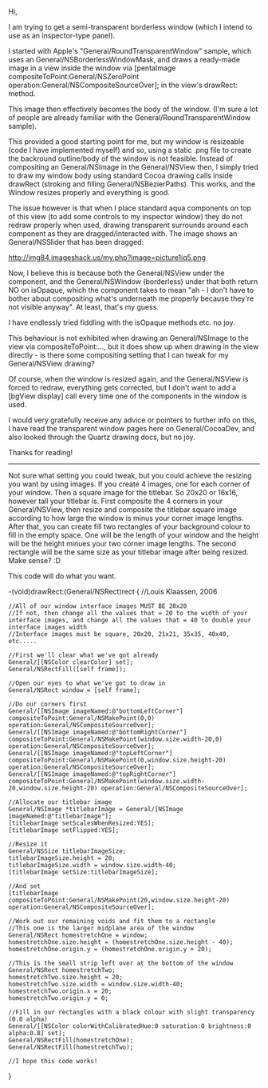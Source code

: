 

Hi,

I am trying to get a semi-transparent borderless window (which I intend to use as an inspector-type panel).

I started with Apple's "General/RoundTransparentWindow" sample, which uses an General/NSBorderlessWindowMask, and draws a ready-made image in a view inside the window via [pentaImage compositeToPoint:General/NSZeroPoint operation:General/NSCompositeSourceOver]; in the view's drawRect: method.

This image then effectively becomes the body of the window. (I'm sure a lot of people are already familiar with the General/RoundTransparentWindow sample).

This provided a good starting point for me, but my window is resizeable (code I have implemented myself) and so, using a static .png file to create the backround outline/body of the window is not feasible. Instead of compositing an General/NSImage in the General/NSView then, I simply tried to draw my window body using standard Cocoa drawing calls inside drawRect (stroking and filling General/NSBezierPaths). This works, and the Window resizes properly and everything is good.

The issue however is that when I place standard aqua components on top of this view (to add some controls to my inspector window) they do not redraw properly when used, drawing transparent surrounds around each component as they are dragged/interacted with. The image shows an General/NSSlider that has been dragged:

http://img84.imageshack.us/my.php?image=picture1iq5.png

Now, I believe this is because both the General/NSView under the component, and the General/NSWindow (borderless) under that both return NO on isOpaque, which the component takes to mean "ah - I don't have to bother about compositing what's underneath me properly because they're not visible anyway". At least, that's my guess.

I have endlessly tried fiddling with the isOpaque methods etc. no joy.

This behaviour is not exhibited when drawing an General/NSImage to the view via compositeToPoint:..., but it does show up when drawing in the view directly - is there some compositing setting that I can tweak for my General/NSView drawing?

Of course, when the window is resized again, and the General/NSView is forced to redraw, everything gets corrected, but I don't want to add a [bgView display] call every time one of the components in the window is used.

I would very gratefully receive any advice or pointers to further info on this, I have read the transparent window pages here on General/CocoaDev, and also looked through the Quartz drawing docs, but no joy.

Thanks for reading!

----
Not sure what setting you could tweak, but you could achieve the resizing you want by using images. If you create 4 images, one for each corner of your window. Then a square image for the titlebar. So 20x20 or 16x16, however tall your titlebar is. First composite the 4 corners in your General/NSView, then resize and composite the titlebar square image according to how large the window is minus your corner image lengths. After that, you can create fill two rectangles of your background colour to fill in the empty space. One will be the length of your window and the height will be the height minues your two corner image lengths. The second rectangle will be the same size as your titlebar image after being resized. Make sense? :D

This code will do what you want.
    
-(void)drawRect:(General/NSRect)rect
{
    //Louis Klaassen, 2006
	
	//All of our window interface images MUST BE 20x20
	//If not, then change all the values that = 20 to the width of your interface images, and change all the values that = 40 to double your interface images width
	//Interface images must be square, 20x20, 21x21, 35x35, 40x40, etc.....
	
	//First we'll clear what we've got already
    General/[[NSColor clearColor] set];
    General/NSRectFill([self frame]);
	
	//Open our eyes to what we've got to draw in
	General/NSRect window = [self frame];
	
	//Do our corners first
	General/[[NSImage imageNamed:@"bottomLeftCorner"] compositeToPoint:General/NSMakePoint(0,0) operation:General/NSCompositeSourceOver];
	General/[[NSImage imageNamed:@"bottomRightCorner"] compositeToPoint:General/NSMakePoint(window.size.width-20,0) operation:General/NSCompositeSourceOver];
	General/[[NSImage imageNamed:@"topLeftCorner"] compositeToPoint:General/NSMakePoint(0,window.size.height-20) operation:General/NSCompositeSourceOver];
	General/[[NSImage imageNamed:@"topRightCorner"] compositeToPoint:General/NSMakePoint(window.size.width-20,window.size.height-20) operation:General/NSCompositeSourceOver];
	
	//Allocate our titlebar image
	General/NSImage *titlebarImage = General/[NSImage imageNamed:@"titlebarImage"];
	[titlebarImage setScalesWhenResized:YES];
	[titlebarImage setFlipped:YES];

	//Resize it
	General/NSSize titlebarImageSize;
	titlebarImageSize.height = 20;
	titlebarImageSize.width = window.size.width-40;
	[titlebarImage setSize:titlebarImageSize];
	
	//And set
	[titlebarImage compositeToPoint:General/NSMakePoint(20,window.size.height-20) operation:General/NSCompositeSourceOver];
	
	//Work out our remaining voids and fit them to a rectangle
	//This one is the larger midplane area of the window
	General/NSRect homestretchOne = window;
	homestretchOne.size.height = (homestretchOne.size.height - 40);
	homestretchOne.origin.y = (homestretchOne.origin.y + 20);
	
	//This is the small strip left over at the bottom of the window
	General/NSRect homestretchTwo;
	homestretchTwo.size.height = 20;
	homestretchTwo.size.width = window.size.width-40;
	homestretchTwo.origin.x = 20;
	homestretchTwo.origin.y = 0;
	
	//Fill in our rectangles with a black colour with slight transparency (0.8 alpha)
	General/[[NSColor colorWithCalibratedHue:0 saturation:0 brightness:0 alpha:0.8] set];
    General/NSRectFill(homestretchOne);
	General/NSRectFill(homestretchTwo);
	
	//I hope this code works!
   }
